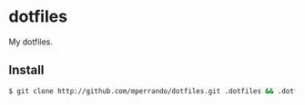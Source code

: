 dotfiles
========

My dotfiles.

## Install

```bash
$ git clone http://github.com/mperrando/dotfiles.git .dotfiles && .dotfiles/install.sh
```

